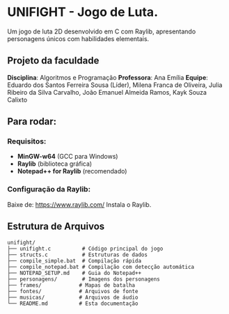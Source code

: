 #  UNIFIGHT - Jogo de Luta.

Um jogo de luta 2D desenvolvido em C com Raylib, apresentando personagens únicos com habilidades elementais.

##  Projeto da faculdade 
 **Disciplina**: Algoritmos e Programação
 **Professora**: Ana Emília
 **Equipe**: Eduardo dos Santos Ferreira Sousa (Líder), Milena Franca de Oliveira, Julia Ribeiro da Silva Carvalho, João Emanuel Almeida Ramos, Kayk Souza Calixto




##  Para rodar:

### Requisitos:
- **MinGW-w64** (GCC para Windows)
- **Raylib** (biblioteca gráfica)
- **Notepad++ for Raylib** (recomendado)

### Configuração da Raylib:
 Baixe de: https://www.raylib.com/
 Instala o Raylib.

##  Estrutura de Arquivos

```
unifight/
├── unifight.c          # Código principal do jogo
├── structs.c           # Estruturas de dados
├── compile_simple.bat  # Compilação rápida
├── compile_notepad.bat # Compilação com detecção automática
├── NOTEPAD_SETUP.md    # Guia do Notepad++
├── personagens/        # Imagens dos personagens
├── frames/            # Mapas de batalha
├── fontes/            # Arquivos de fonte
├── musicas/           # Arquivos de áudio
└── README.md          # Esta documentação
```



